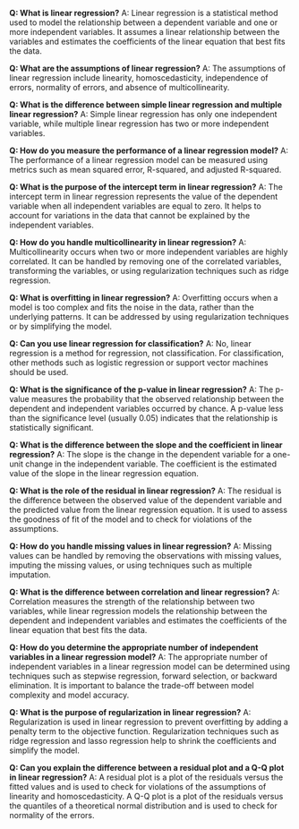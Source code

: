 **Q: What is linear regression?**
A: Linear regression is a statistical method used to model the relationship between a dependent variable and one or more independent variables. It assumes a linear relationship between the variables and estimates the coefficients of the linear equation that best fits the data.

**Q: What are the assumptions of linear regression?**
A: The assumptions of linear regression include linearity, homoscedasticity, independence of errors, normality of errors, and absence of multicollinearity.

**Q: What is the difference between simple linear regression and multiple linear regression?**
A: Simple linear regression has only one independent variable, while multiple linear regression has two or more independent variables.

**Q: How do you measure the performance of a linear regression model?**
A: The performance of a linear regression model can be measured using metrics such as mean squared error, R-squared, and adjusted R-squared.

**Q: What is the purpose of the intercept term in linear regression?**
A: The intercept term in linear regression represents the value of the dependent variable when all independent variables are equal to zero. It helps to account for variations in the data that cannot be explained by the independent variables.

**Q: How do you handle multicollinearity in linear regression?**
A: Multicollinearity occurs when two or more independent variables are highly correlated. It can be handled by removing one of the correlated variables, transforming the variables, or using regularization techniques such as ridge regression.

**Q: What is overfitting in linear regression?**
A: Overfitting occurs when a model is too complex and fits the noise in the data, rather than the underlying patterns. It can be addressed by using regularization techniques or by simplifying the model.

**Q: Can you use linear regression for classification?**
A: No, linear regression is a method for regression, not classification. For classification, other methods such as logistic regression or support vector machines should be used.

**Q: What is the significance of the p-value in linear regression?**
A: The p-value measures the probability that the observed relationship between the dependent and independent variables occurred by chance. A p-value less than the significance level (usually 0.05) indicates that the relationship is statistically significant.

**Q: What is the difference between the slope and the coefficient in linear regression?**
A: The slope is the change in the dependent variable for a one-unit change in the independent variable. The coefficient is the estimated value of the slope in the linear regression equation.

**Q: What is the role of the residual in linear regression?**
A: The residual is the difference between the observed value of the dependent variable and the predicted value from the linear regression equation. It is used to assess the goodness of fit of the model and to check for violations of the assumptions.

**Q: How do you handle missing values in linear regression?**
A: Missing values can be handled by removing the observations with missing values, imputing the missing values, or using techniques such as multiple imputation.

**Q: What is the difference between correlation and linear regression?**
A: Correlation measures the strength of the relationship between two variables, while linear regression models the relationship between the dependent and independent variables and estimates the coefficients of the linear equation that best fits the data.

**Q: How do you determine the appropriate number of independent variables in a linear regression model?**
A: The appropriate number of independent variables in a linear regression model can be determined using techniques such as stepwise regression, forward selection, or backward elimination. It is important to balance the trade-off between model complexity and model accuracy.

**Q: What is the purpose of regularization in linear regression?**
A: Regularization is used in linear regression to prevent overfitting by adding a penalty term to the objective function. Regularization techniques such as ridge regression and lasso regression help to shrink the coefficients and simplify the model.

**Q: Can you explain the difference between a residual plot and a Q-Q plot in linear regression?**
A: A residual plot is a plot of the residuals versus the fitted values and is used to check for violations of the assumptions of linearity and homoscedasticity. A Q-Q plot is a plot of the residuals versus the quantiles of a theoretical normal distribution and is used to check for normality of the errors.
